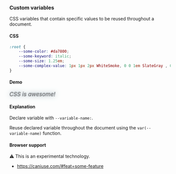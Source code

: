 ### Custom variables

CSS variables that contain specific values to be reused throughout a document.

#### CSS

```css
:root {
    --some-color: #da7800;
    --some-keyword: italic;
    --some-size: 1.25em;
    --some-complex-value: 1px 1px 2px WhiteSmoke, 0 0 1em SlateGray , 0 0 0.2em SlateGray;
}
```

#### Demo

<!-- You must create a `snippet-demo` parent block and use it as a namespace with BEM syntax. -->

<div class="snippet-demo">
  <div class="snippet-demo__custom-variables">
    <p>CSS is awesome!</p>
  </div>
</div>

<!-- Add your style rules here. -->

<style>
:root {
    --some-color: #686868;
    --some-keyword: italic;
    --some-size: 1.25em;
    --some-complex-value: 1px 1px 2px WhiteSmoke, 0 0 1em SlateGray , 0 0 0.2em SlateGray;
}

.snippet-demo__custom-variables p{
    color: var(--some-color);
    font-size: var(--some-size);
    font-style: var(--some-keyword);
    text-shadow: var(--some-complex-value);
}

</style>

#### Explanation

Declare variable with `--variable-name:`.

Reuse declared variable throughout the document using the `var(--variable-name)` function.

#### Browser support

<span class="snippet__support-note">⚠️ This is an experimental technology.</span>

<!-- Whenever possible, link a `caniuse` feature which allows the browser support percentage to be displayed.
If no link is provided, it defaults to 99+%. -->

* https://caniuse.com/#feat=some-feature
